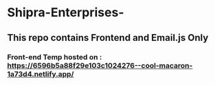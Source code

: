 # Shipra-Enterprises-

## This repo contains Frontend and Email.js Only

### Front-end Temp hosted on : https://6596b5a88f29e103c1024276--cool-macaron-1a73d4.netlify.app/